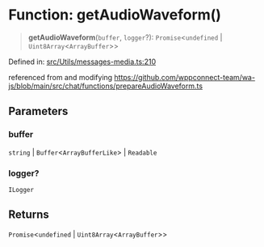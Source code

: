 # Function: getAudioWaveform()

> **getAudioWaveform**(`buffer`, `logger`?): `Promise`\<`undefined` \| `Uint8Array`\<`ArrayBuffer`\>\>

Defined in: [src/Utils/messages-media.ts:210](https://github.com/WhiskeySockets/Baileys/blob/2fdabb7f387029b680a2c5e056c7022c25b0f110/src/Utils/messages-media.ts#L210)

referenced from and modifying https://github.com/wppconnect-team/wa-js/blob/main/src/chat/functions/prepareAudioWaveform.ts

## Parameters

### buffer

`string` | `Buffer`\<`ArrayBufferLike`\> | `Readable`

### logger?

`ILogger`

## Returns

`Promise`\<`undefined` \| `Uint8Array`\<`ArrayBuffer`\>\>
